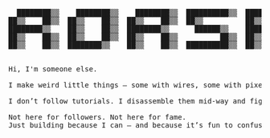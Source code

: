 <pre>
  ████████▒▒    ████████▒▒    ████████▒▒  ██████████▒▒  ████████▒▒      ██████▒▒    ██▒▒    ██▒▒  ██████████▒▒
██▒▒    ██▒▒  ██▒▒    ██▒▒  ██▒▒    ██▒▒  ██▒▒          ██▒▒    ██▒▒  ██▒▒    ██▒▒  ██▒▒    ██▒▒  ██▒▒
████████▒▒    ██▒▒    ██▒▒  ████████▒▒      ██████▒▒    ████████▒▒    ██████████▒▒  ██▒▒    ██▒▒    ██████▒▒
██▒▒    ██▒▒  ██▒▒    ██▒▒  ██▒▒    ██▒▒          ██▒▒  ██▒▒          ██▒▒    ██▒▒  ██▒▒██▒▒██▒▒          ██▒▒
██▒▒    ██▒▒  ████████▒▒    ██▒▒    ██▒▒  ██████████▒▒  ██▒▒          ██▒▒    ██▒▒    ██▒▒██▒▒    ██████████▒▒


Hi, I'm someone else.

I make weird little things — some with wires, some with pixels, some with both. I like computers that don’t lie, code that doesn’t pretend to be smart, and games that feel like they’re glitching out of reality.

I don’t follow tutorials. I disassemble them mid-way and figure it out on my own. Most of my projects start as “what if” and end as “that was chaotic, let’s do it again.”

Not here for followers. Not here for fame.
Just building because I can — and because it’s fun to confuse the machine. Make the machine. 

</pre>
